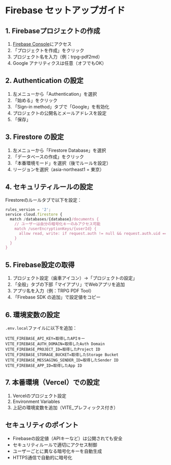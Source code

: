 # Firebase セットアップガイド

## 1. Firebaseプロジェクトの作成

1. [Firebase Console](https://console.firebase.google.com/)にアクセス
2. 「プロジェクトを作成」をクリック
3. プロジェクト名を入力（例：trpg-pdf2md）
4. Google アナリティクスは任意（オフでもOK）

## 2. Authentication の設定

1. 左メニューから「Authentication」を選択
2. 「始める」をクリック
3. 「Sign-in method」タブで「Google」を有効化
4. プロジェクトの公開名とメールアドレスを設定
5. 「保存」

## 3. Firestore の設定

1. 左メニューから「Firestore Database」を選択
2. 「データベースの作成」をクリック
3. 「本番環境モード」を選択（後でルールを設定）
4. リージョンを選択（asia-northeast1 = 東京）

## 4. セキュリティルールの設定

Firestoreのルールタブで以下を設定：

```javascript
rules_version = '2';
service cloud.firestore {
  match /databases/{database}/documents {
    // ユーザーは自分の暗号化キーのみアクセス可能
    match /userEncryptionKeys/{userId} {
      allow read, write: if request.auth != null && request.auth.uid == userId;
    }
  }
}
```

## 5. Firebase設定の取得

1. プロジェクト設定（歯車アイコン）→「プロジェクトの設定」
2. 「全般」タブの下部「マイアプリ」でWebアプリを追加
3. アプリ名を入力（例：TRPG PDF Tool）
4. 「Firebase SDK の追加」で設定値をコピー

## 6. 環境変数の設定

`.env.local`ファイルに以下を追加：

```
VITE_FIREBASE_API_KEY=取得したAPIキー
VITE_FIREBASE_AUTH_DOMAIN=取得したAuth Domain
VITE_FIREBASE_PROJECT_ID=取得したProject ID
VITE_FIREBASE_STORAGE_BUCKET=取得したStorage Bucket
VITE_FIREBASE_MESSAGING_SENDER_ID=取得したSender ID
VITE_FIREBASE_APP_ID=取得したApp ID
```

## 7. 本番環境（Vercel）での設定

1. Vercelのプロジェクト設定
2. Environment Variables
3. 上記の環境変数を追加（VITE_プレフィックス付き）

## セキュリティのポイント

- Firebaseの設定値（APIキーなど）は公開されても安全
- セキュリティルールで適切にアクセス制御
- ユーザーごとに異なる暗号化キーを自動生成
- HTTPS通信で自動的に暗号化